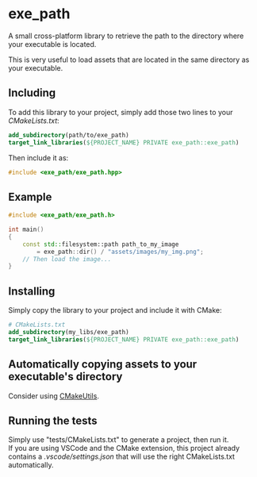 # exe_path

A small cross-platform library to retrieve the path to the directory where your executable is located.

This is very useful to load assets that are located in the same directory as your executable.

## Including

To add this library to your project, simply add those two lines to your *CMakeLists.txt*:
```cmake
add_subdirectory(path/to/exe_path)
target_link_libraries(${PROJECT_NAME} PRIVATE exe_path::exe_path)
```

Then include it as:
```cpp
#include <exe_path/exe_path.hpp>
```

## Example

```cpp
#include <exe_path/exe_path.h>

int main()
{
    const std::filesystem::path path_to_my_image 
        = exe_path::dir() / "assets/images/my_img.png";
    // Then load the image...
}
```

## Installing

Simply copy the library to your project and include it with CMake:
```cmake title="CMakeLists.txt"
# CMakeLists.txt
add_subdirectory(my_libs/exe_path)
target_link_libraries(${PROJECT_NAME} PRIVATE exe_path::exe_path)
```

## Automatically copying assets to your executable's directory

Consider using [CMakeUtils](https://github.com/CoolLibs/CMakeUtils).

## Running the tests

Simply use "tests/CMakeLists.txt" to generate a project, then run it.<br/>
If you are using VSCode and the CMake extension, this project already contains a *.vscode/settings.json* that will use the right CMakeLists.txt automatically.